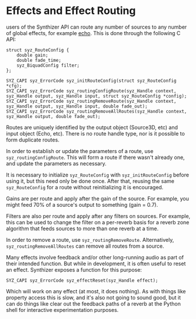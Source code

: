 # Effects and Effect Routing

users of the Synthizer API can route any number of sources to any number of
global effects, for example [echo](../object_reference/global_echo.md).  This is
done through the following C API:

```
struct syz_RouteConfig {
    double gain;
    double fade_time;
    syz_BiquadConfig filter;
};

SYZ_CAPI syz_ErrorCode syz_initRouteConfig(struct syz_RouteConfig *cfg);
SYZ_CAPI syz_ErrorCode syz_routingConfigRoute(syz_Handle context, syz_Handle output, syz_Handle input, struct syz_RouteConfig *config);
SYZ_CAPI syz_ErrorCode syz_routingRemoveRoute(syz_Handle context, syz_Handle output, syz_Handle input, double fade_out);
SYZ_CAPI syz_ErrorCode syz_routingRemoveAllRoutes(syz_Handle context, syz_Handle output, double fade_out);
```

Routes are uniquely identified by the output object (Source3D, etc) and input
object (Echo, etc).  There is no route handle type, nor is it possible to form
duplicate routes.

In order to establish or update the parameters of a route, use
`syz_routingConfigRoute`.  This will form a route if there wasn't already one,
and update the parameters as necessary.

It is necessary to initialize `syz_RouteConfig` with `syz_initRouteConfig`
before using it, but this need only be done once.  After that, reusing the same
`syz_RouteConfig` for a route without reinitializing it is encouraged.

Gains are per route and apply after the gain of the source. For example, you
might feed 70% of a source's output to something (gain = 0.7).

Filters are also per route and apply after any filters on sources.  For example,
this can be used to change the filter on a per-reverb basis for a reverb zone
algorithm that feeds sources to more than one reverb at a time.

In order to remove a route, use `syz_routingRemoveRoute`.  Alternatively, `syz_routingRemoveAllRoutes` can remove all
routes from a source.

Many effects involve feedback and/or other long-running audio as part of their
intended function. But while in development, it is often useful to reset an
effect.  Synthizer exposes a function for this purpose:

```
SYZ_CAPI syz_ErrorCode syz_effectReset(syz_Handle effect);
```

Which will work on any effect (at most, it does nothing).  As with things like
property access this is slow, and it's also not going to sound good, but it can
do things like clear out the feedback paths of a reverb at the Python shell for
interactive experimentation purposes.
